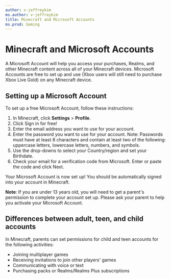 ```yaml
---
author: v-jeffreykim
ms.author: v-jeffreykim
title: Minecraft and Microsoft Accounts
ms.prod: Gaming
---
```


# Minecraft and Microsoft Accounts

A Microsoft Account will help you access your purchases, Realms, and other Minecraft content across all of your Minecraft devices. Microsoft Accounts are free to set up and use (Xbox users will still need to purchase Xbox Live Gold) on any Minecraft device.

## Setting up a Microsoft Account

To set up a free Microsoft Account, follow these instructions:

1.	In Minecraft, click **Settings** > **Profile**.
2.	Click Sign in for free!
3.	Enter the email address you want to use for your account.
4.	Enter the password you want to use for your account.
Note: Passwords must have at least 8 characters and contain at least two of the following: uppercase letters, lowercase letters, numbers, and symbols.
5.	Use the drop-downs to select your Country/region and set your Birthdate.
6.	Check your email for a verification code from Microsoft. Enter or paste the code and click Next.

Your Microsoft Account is now set up! You should be automatically signed into your account in Minecraft.

**Note**: If you are under 13 years old, you will need to get a parent's permission to complete your account set up. Please ask your parent to help you activate your Microsoft Account.


## Differences between adult, teen, and child accounts

In Minecraft, parents can set permissions for child and teen accounts for the following activities:

- Joining multiplayer games
- Receiving invitations to join other players' games
- Communicating with voice or text
- Purchasing packs or Realms/Realms Plus subscriptions
